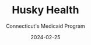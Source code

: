 ---
title: Husky Health
subtitle: Connecticut's Medicaid Program
layout: default
modal-id: 2
date: 2024-02-25
img: husky-logo.png
thumbnail: husky-logo.png
alt: image-alt
description: In Connecticut, HUSKY Health encompasses Medicaid and the Children’s Health Insurance Program. HUSKY Health provides a comprehensive health care benefit package, including preventive care, primary care and specialist visits, hospital care, behavioral health services, dental services, and prescription medications.
---
